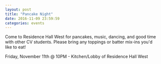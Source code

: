 ```yaml
---
layout: post
title: "Pancake Night"
date: 2016-11-09 23:59:59
categories: events
---
```


Come to Residence Hall West for pancakes, music, dancing, and good time with other CV students.  Please bring any toppings or batter mix-ins you'd like to eat!

Friday, November 11th @ 10PM - Kitchen/Lobby of Residence Hall West
